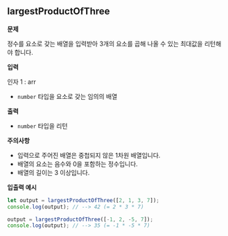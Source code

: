## largestProductOfThree


**문제**

정수를 요소로 갖는 배열을 입력받아 3개의 요소를 곱해 나올 수 있는 최대값을 리턴해야 합니다.


**입력**

인자 1 : arr
* `number` 타입을 요소로 갖는 임의의 배열


**출력**

* `number` 타입을 리턴


**주의사항**

* 입력으로 주어진 배열은 중첩되지 않은 1차원 배열입니다.
* 배열의 요소는 음수와 0을 포함하는 정수입니다.
* 배열의 길이는 3 이상입니다.


**입출력 예시**

```js
let output = largestProductOfThree([2, 1, 3, 7]);
console.log(output); // --> 42 (= 2 * 3 * 7)

output = largestProductOfThree([-1, 2, -5, 7]);
console.log(output); // --> 35 (= -1 * -5 * 7)
```